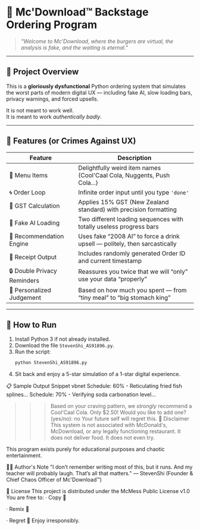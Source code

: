 # 🍔 Mc'Download™ Backstage Ordering Program

> *"Welcome to Mc'Download, where the burgers are virtual, the analysis is fake, and the waiting is eternal."*

---

## 🎯 Project Overview

This is a **gloriously dysfunctional** Python ordering system that simulates the worst parts of modern digital UX — including fake AI, slow loading bars, privacy warnings, and forced upsells.

It is not meant to work well.  
It is meant to work *authentically badly*.

---

## 🧠 Features (or Crimes Against UX)

| Feature            | Description                                                                 |
|--------------------|------------------------------------------------------------------------------|
| 🧾 Menu Items       | Delightfully weird item names (Cool'Caal Cola, Nuggents, Push Cola...)       |
| 🌀 Order Loop       | Infinite order input until you type `'done'`                                |
| 💸 GST Calculation  | Applies 15% GST (New Zealand standard) with precision formatting             |
| 🧠 Fake AI Loading  | Two different loading sequences with totally useless progress bars           |
| 🧃 Recommendation Engine | Uses fake “2008 AI” to force a drink upsell — politely, then sarcastically |
| 📄 Receipt Output   | Includes randomly generated Order ID and current timestamp                   |
| 🔒 Double Privacy Reminders | Reassures you twice that we will “only” use your data “properly”       |
| 🤡 Personalized Judgement | Based on how much you spent — from “tiny meal” to “big stomach king”     |

---

## 🧪 How to Run

1. Install Python 3 if not already installed.
2. Download the file `StevenShi_AS91896.py`.
3. Run the script:
   ```bash
   python StevenShi_AS91896.py
4. Sit back and enjoy a 5-star simulation of a 1-star digital experience.

📋 Sample Output Snippet
vbnet
Schedule: 60% - Reticulating fried fish splines...
Schedule: 70% - Verifying soda carbonation level...
>>> Based on your craving pattern, we *strongly* recommend a Cool'Caal Cola. Only $2.50!
Would you like to add one? (yes/no): no
>>> Your future self will regret this.
🚨 Disclaimer
This system is not associated with McDonald's, McDownload, or any legally functioning restaurant.
It does not deliver food. It does not even try.

This program exists purely for educational purposes and chaotic entertainment.

👨‍🍳 Author's Note
"I don’t remember writing most of this, but it runs. And my teacher will probably laugh. That’s all that matters."
— StevenShi (Founder & Chief Chaos Officer of Mc'Download™)

🧾 License
This project is distributed under the McMess Public License v1.0
You are free to:
· Copy 🍔

· Remix 🍟

· Regret 🥤
Enjoy irresponsibly.
